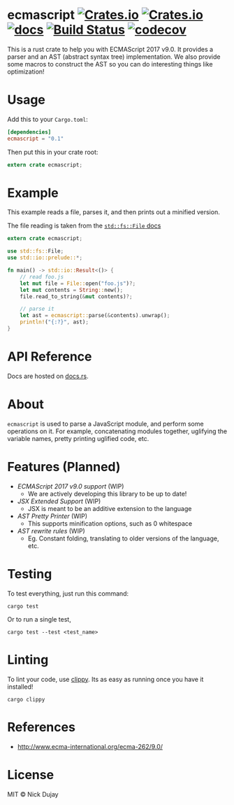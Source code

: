 # ecmascript [![Crates.io](https://img.shields.io/crates/v/ecmascript.svg)](https://crates.io/crates/ecmascript) [![Crates.io](https://img.shields.io/crates/d/ecmascript.svg)](https://crates.io/crates/ecmascript) [![docs](https://docs.rs/ecmascript/badge.svg)](https://docs.rs/ecmascript/) [![Build Status](https://travis-ci.org/dat2/ecmascript.svg?branch=master)](https://travis-ci.org/dat2/ecmascript) [![codecov](https://codecov.io/gh/dat2/ecmascript/branch/master/graph/badge.svg)](https://codecov.io/gh/dat2/ecmascript)

This is a rust crate to help you with ECMAScript 2017 v9.0. It provides a
parser and an AST (abstract syntax tree) implementation. We also provide
some macros to construct the AST so you can do interesting things like
optimization!

# Usage

Add this to your `Cargo.toml`:

```toml
[dependencies]
ecmascript = "0.1"
```

Then put this in your crate root:

```rust
extern crate ecmascript;
```

# Example

This example reads a file, parses it, and then prints out a minified version.

The file reading is taken from the [`std::fs::File` docs](https://doc.rust-lang.org/std/fs/struct.File.html)

```rust
extern crate ecmascript;

use std::fs::File;
use std::io::prelude::*;

fn main() -> std::io::Result<()> {
    // read foo.js
    let mut file = File::open("foo.js")?;
    let mut contents = String::new();
    file.read_to_string(&mut contents)?;

    // parse it
    let ast = ecmascript::parse(&contents).unwrap();
    println!("{:?}", ast);
}
```

# API Reference

Docs are hosted on [docs.rs](https://docs.rs/ecmascript/).

# About

`ecmascript` is used to parse a JavaScript module, and perform some operations
on it. For example, concatenating modules together, uglifying the variable names,
pretty printing uglified code, etc.

# Features (Planned)

* _ECMAScript 2017 v9.0 support_ (WIP)
  * We are actively developing this library to be up to date!
* _JSX Extended Support_ (WIP)
  * JSX is meant to be an additive extension to the language
* _AST Pretty Printer_ (WIP)
  * This supports minification options, such as 0 whitespace
* _AST rewrite rules_ (WIP)
  * Eg. Constant folding, translating to older versions of the language, etc.

# Testing

To test everything, just run this command:

```
cargo test
```

Or to run a single test,

```
cargo test --test <test_name>
```

# Linting

To lint your code, use [clippy](https://github.com/rust-lang-nursery/rust-clippy). Its as easy as
running once you have it installed!

```
cargo clippy
```

# References

* http://www.ecma-international.org/ecma-262/9.0/

# License

MIT © Nick Dujay

